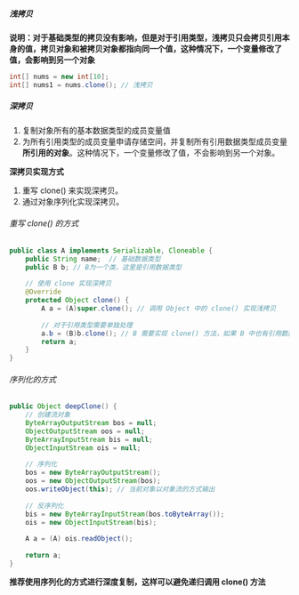 ##### 浅拷贝

**说明：对于基础类型的拷贝没有影响，但是对于引用类型，浅拷贝只会拷贝引用本身的值，拷贝对象和被拷贝对象都指向同一个值，这种情况下，一个变量修改了值，会影响到另一个对象**

```java
int[] nums = new int[10];
int[] nums1 = nums.clone(); // 浅拷贝
```



##### 深拷贝

1. 复制对象所有的基本数据类型的成员变量值
2. 为所有引用类型的成员变量申请存储空间，并复制所有引用数据类型成员变量**所引用的对象**。这种情况下，一个变量修改了值，不会影响到另一个对象。

**深拷贝实现方式**

1. 重写 clone() 来实现深拷贝。
2. 通过对象序列化实现深拷贝。

###### 重写 clone() 的方式

```java
public class A implements Serializable, Cloneable {
	public String name;  // 基础数据类型
	public B b; // B为一个类，这里是引用数据类型
	
	// 使用 clone 实现深拷贝
	@Override
	protected Object clone() {
		A a = (A)super.clone(); // 调用 Object 中的 clone() 实现浅拷贝
		
		// 对于引用类型需要单独处理
        a.b = (B)b.clone(); // B 需要实现 clone() 方法，如果 B 中也有引用数据类型，递归调用即可
        return a;
	}
}
```

###### 序列化的方式

```java
public Object deepClone() {
	// 创建流对象
	ByteArrayOutputStream bos = null;
	ObjectOutputStream oos = null;
	ByteArrayInputStream bis = null;
	ObjectInputStream ois = null;
	
	// 序列化
	bos = new ByteArrayOutputStream();
	oos = new ObjectOutputStream(bos);
	oos.writeObject(this); // 当前对象以对象流的方式输出
	
	// 反序列化
	bis = new ByteArrayInputStream(bos.toByteArray());
	ois = new ObjectInputStream(bis);
	
	A a = (A) ois.readObject();
	
	return a;
}
```

**推荐使用序列化的方式进行深度复制，这样可以避免递归调用 clone() 方法**
